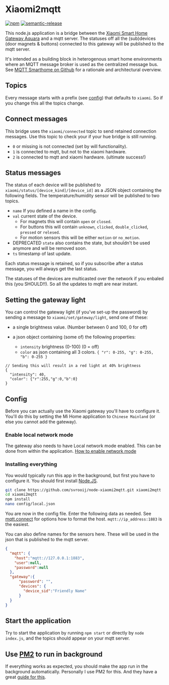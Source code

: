 # Xiaomi2mqtt

[![npm](https://img.shields.io/npm/v/xiaomi2mqtt.svg?style=flat-square)](https://www.npmjs.com/package/xiaomi2mqtt)
[![semantic-release](https://img.shields.io/badge/%20%20%F0%9F%93%A6%F0%9F%9A%80-semantic--release-e10079.svg?style=flat-square)](https://github.com/semantic-release/semantic-release)

This node.js application is a bridge between the [Xiaomi Smart Home Gateway Aquara](https://xiaomi-mi.com/mi-smart-home/xiaomi-mi-gateway-2/) and a mqtt server. The statuses off all the (sub)devices (door magnets & buttons) connected to this gateway will be published to the mqtt server.

It's intended as a building block in heterogenous smart home environments where an MQTT message broker is used as the centralized message bus. See [MQTT Smarthome on Github](https://github.com/mqtt-smarthome/mqtt-smarthome) for a rationale and architectural overview.

## Topics

Every message starts with a prefix (see [config](#config)) that defaults to `xiaomi`. So if you change this all the topics change.

## Connect messages

This bridge uses the `xiaomi/connected` topic to send retained connection messages. Use this topic to check your if your hue bridge is still running.

- `0` or missing is not connected (set by will functionality).
- `1` is connected to mqtt, but not to the xiaomi hardware.
- `2` is connected to mqtt and xiaomi hardware. (ultimate success!)

## Status messages

The status of each device will be published to `xiaomi/status/[device_kind]/[device_id]` as a JSON object containing the following fields. The temperature/humidity sensor will be published to two topics.

- `name` If you defined a name in the config.
- `val` current state of the device.
  - For magnets this will contain `open` or `closed`.
  - For buttons this will contain `unknown`, `clicked`, `double_clicked`, `pressed` or `relesed`.
  - For motion sensors this will be either `motion` or `no_motion`.
- DEPRECATED `state` also contains the state, but shouldn't be used anymore and will be removed soon.
- `ts` timestamp of last update.

Each status message is retained, so if you subscribe after a status message, you will always get the last status.

The statuses of the devices are multicasted over the network if you enbaled this (you SHOULD!!). So all the updates to mqtt are near instant.

## Setting the gateway light

You can control the gateway light (if you've set-up the password) by sending a message to `xiaomi/set/gateway/light`, send one of these:

- a single brightness value. (Number between 0 and 100, 0 for off)
- a json object containing (some of) the following properties:

  - `intensity` brightness (0-100) (0 = off)
  - `color` as json containing all 3 colors. `{ "r": 0-255, "g": 0-255, "b": 0-255 }`

```
// Sending this will result in a red light at 40% brightness
{
  "intensity": 40,
  "color": {"r":255,"g":0,"b":0}
}
```

## Config

Before you can actually use the Xiaomi gateway you'll have to configure it. You'll do this by setting the Mi Home application to `Chinese Mainland` (or else you cannot add the gateway).

### Enable local network mode

The gateway also needs to have Local network mode enabled. This can be done from within the application. 
[How to enable network mode](./network_mode/README.md)

### Installing everything

You would typically run this app in the background, but first you have to configure it. You should first install [Node.JS](https://nodejs.org/en/download/).

```bash
git clone https://github.com/svrooij/node-xiaomi2mqtt.git xiaomi2mqtt
cd xiaomi2mqtt
npm install
nano config/local.json
```

You are now in the config file. Enter the following data as needed. See [mqtt.connect](https://www.npmjs.com/package/mqtt#connect) for options how to format the host. `mqtt://ip_address:1883` is the easiest.

You can also define names for the sensors here. These will be used in the json that is published to the mqtt server.

```json
{
  "mqtt": {
    "host":"mqtt://127.0.0.1:1883",
    "user":null,
    "password":null
  },
  "gateway":{
      "password": "",
      "devices": {
        "device_sid":"Friendly Name"
      }
  }
}
```

## Start the application

Try to start the application by running `npm start` or directly by `node index.js`, and the topics should appear on your mqtt server.

## Use [PM2](http://pm2.keymetrics.io) to run in background

If everything works as expected, you should make the app run in the background automatically. Personally I use PM2 for this. And they have a great [guide for this](http://pm2.keymetrics.io/docs/usage/quick-start/).